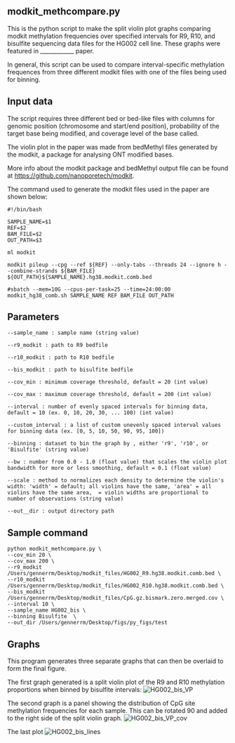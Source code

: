 ## modkit_methcompare.py

This is the python script to make the split violin plot graphs comparing modkit methylation frequencies over specified intervals for R9, R10, and bisulfite sequencing data files for the HG002 cell line. These graphs were featured in ____________ paper. 

In general, this script can be used to compare interval-specific methylation frequences from three different modkit files with one of the files being used for binning. 

## Input data

The script requires three different bed or bed-like files with columns for genomic position (chromosome and start/end position), probability of the target base being modified, and coverage level of the base called.  

The violin plot in the paper was made from bedMethyl files generated by the modkit, a package for analysing ONT modified bases.  

More info about the modkit package and bedMethyl output file can be found at https://github.com/nanoporetech/modkit.  

The command used to generate the modkit files used in the paper are shown below:  

```
#!/bin/bash

SAMPLE_NAME=$1
REF=$2
BAM_FILE=$2
OUT_PATH=$3

ml modkit 

modkit pileup --cpg --ref ${REF} --only-tabs --threads 24 --ignore h --combine-strands ${BAM_FILE} ${OUT_PATH}${SAMPLE_NAME}.hg38.modkit.comb.bed

#sbatch --mem=10G --cpus-per-task=25 --time=24:00:00 modkit_hg38_comb.sh SAMPLE_NAME REF BAM_FILE OUT_PATH
```

## Parameters

```
--sample_name : sample name (string value)

--r9_modkit : path to R9 bedfile

--r10_modkit : path to R10 bedfile 

--bis_modkit : path to bisulfite bedfile 

--cov_min : minimum coverage threshold, default = 20 (int value)

--cov_max : maximum coverage threshold, default = 200 (int value)

--interval : number of evenly spaced intervals for binning data, default = 10 (ex. 0, 10, 20, 30, ... 100) (int value)

--custom_interval : a list of custom unevenly spaced interval values for binning data (ex. [0, 5, 10, 50, 90, 95, 100])

--binning : dataset to bin the graph by , either 'r9', 'r10', or 'Bisulfite' (string value)

--bw : number from 0.0 - 1.0 (float value) that scales the violin plot bandwidth for more or less smoothing, default = 0.1 (float value)

--scale : method to normalizes each density to determine the violin's width: 'width' = default; all violins have the same, 'area' = all violins have the same area,  = violin widths are proportional to number of observations (string value)

--out__dir : output directory path

```

## Sample command 

```
python modkit_methcompare.py \
--cov_min 20 \
--cov_max 200 \
--r9_modkit /Users/gennerrm/Desktop/modkit_files/HG002_R9.hg38.modkit.comb.bed \
--r10_modkit /Users/gennerrm/Desktop/modkit_files/HG002_R10.hg38.modkit.comb.bed \
--bis_modkit /Users/gennerrm/Desktop/modkit_files/CpG.gz.bismark.zero.merged.cov \
--interval 10 \
--sample_name HG002_bis \
--binning Bisulfite  \
--out_dir /Users/gennerrm/Desktop/figs/py_figs/test

```

## Graphs

This program generates three separate graphs that can then be overlaid to form the final figure. 

The first graph generated is a split violin plot of the R9 and R10 methylation proportions when binned by bisulfite intervals: 
![HG002_bis_VP](https://github.com/rgenner/R9_R10/assets/87498696/e1453298-0103-4c9e-b09c-4184705bdf2c)

The second graph is a panel showing the distribution of CpG site methylation frequencies for each sample. This can be rotated 90 and added to the right side of the split violin graph.
![HG002_bis_VP_cov](https://github.com/rgenner/R9_R10/assets/87498696/97614943-bbaa-4010-9e57-ac72244dfd64)

The last plot 
![HG002_bis_lines](https://github.com/rgenner/R9_R10/assets/87498696/f64c016c-6ab9-4a33-9735-bcaea68a842d)



